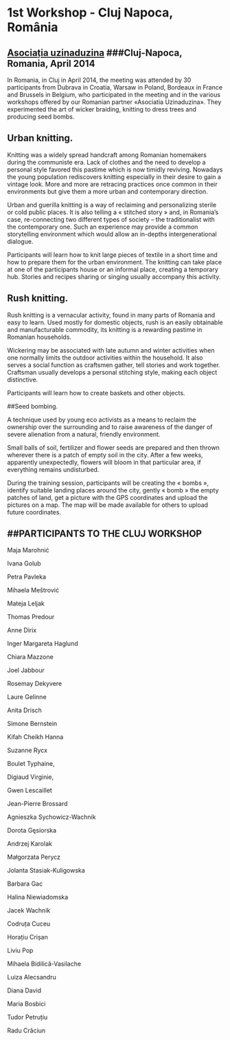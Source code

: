 
# 1st Workshop - Cluj Napoca, România
[Asociația uzinaduzina](http://uzinaduzina.org)
###Cluj-Napoca, Romania, April 2014
---

In Romania, in Cluj in April 2014, the meeting was attended by 30 participants from Dubrava in Croatia, Warsaw in Poland, Bordeaux in France and Brussels in Belgium, who participated in the meeting and in the various workshops offered by our Romanian partner «Asociatia Uzinaduzina». They experimented the art of wicker braiding, knitting to dress trees and producing seed bombs.


## Urban knitting.


Knitting was a widely spread handcraft among Romanian homemakers during the communiste era. Lack of clothes and the need to develop a personal style favored this pastime which is now timidly reviving. Nowadays the young population rediscovers knitting especially in their desire to gain a vintage look. More and more are retracing practices once common in their environments but give them a more urban and contemporary direction.

Urban and guerilla knitting is a way of reclaiming and personalizing sterile or cold public places. It is also telling a « stitched story » and, in Romania’s case, re-connecting two different types of society – the traditionalist with the contemporary one. Such an experience may provide a common storytelling environment which would allow an in-depths intergenerational dialogue.

Participants will learn how to knit large pieces of textile in a short time and how to prepare them for the urban environment. The knitting can take place at one of the participants house or an informal place, creating a temporary hub. Stories and recipes sharing or singing usually accompany this activity.


## Rush knitting.

Rush knitting is a vernacular activity, found in many parts of Romania and easy to learn. Used mostly for domestic objects, rush is an easily obtainable and manufacturable commodity, its knitting is a rewarding pastime in Romanian households.

Wickering may be associated with late autumn and winter activities when one normally limits the outdoor activities within the household. It also serves a social function as craftsmen gather, tell stories and work together. Craftsman usually develops a personal stitching style, making each object distinctive.

Participants will learn how to create baskets and other objects.


##Seed bombing.

A technique used by young eco activists as a means to reclaim the ownership over the surrounding and to raise awareness of the danger of severe alienation from a natural, friendly environment.

Small balls of soil, fertilizer and flower seeds are prepared and then thrown wherever there is a patch of empty soil in the city. After a few weeks, apparently unexpectedly, flowers will bloom in that particular area, if everything remains undisturbed.

During the training session, participants will be creating the « bombs », identify suitable landing places around the city, gently « bomb » the empty patches of land, get a picture with the GPS coordinates and upload the pictures on a map. The map will be made available for others to upload future coordinates.



##PARTICIPANTS TO THE CLUJ WORKSHOP
---

Maja Marohnić

Ivana Golub

Petra Pavleka

Mihaela Meštrović

Mateja Leljak

Thomas Predour

Anne Dirix

Inger Margareta Haglund

Chiara Mazzone

Joel Jabbour

Rosemay Dekyvere

Laure Gelinne

Anita Drisch

Simone Bernstein

Kifah Cheikh Hanna

Suzanne Rycx

Boulet Typhaine,  

Digiaud Virginie,

Gwen Lescaillet

Jean-Pierre Brossard

Agnieszka Sychowicz-Wachnik

Dorota Gęsiorska 

Andrzej Karolak

Małgorzata Perycz

Jolanta Stasiak-Kuligowska

Barbara Gac

Halina Niewiadomska

Jacek Wachnik

Codruța Cuceu

Horațiu Crișan

Liviu Pop

Mihaela Bidilică-Vasilache

Luiza Alecsandru

Diana David

Maria Bosbici

Tudor Petruțiu

Radu Crăciun



